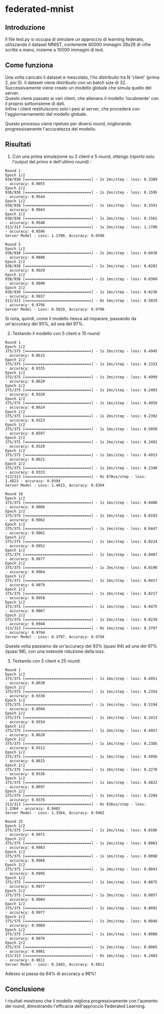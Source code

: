# federated-mnist

## Introduzione
Il file test.py si occupa di simulare un approccio di learning federato, utilizzando il dataset MNIST, contenente 60000 immagini 28x28 di cifre scritte a mano, insieme a 10000 immagini di test.

## Come funziona
Una volta caricato il dataset e mescolato, l'ho distribuito tra N 'client' (prima 2, poi 5). Il dataset viene distribuito con un batch size di 32.
Successivamente viene creato un modello globale che simula quello del server.  
Questo viene passato ai vari client, che allenano il modello 'localmente' con il proprio sottoinsieme di dati.  
Infine i client restituiscono solo i pesi al server, che procederà con l'aggiornarnamento del modello globale.

Questo processo viene ripetuto per diversi round, migliorando progressivamente l'accuratezza del modello.

## Risultati
1. Con una prima simulazione su 2 client e 5 round, ottengo (riporto solo l'output del primo e dell'ultimo round) :
```plaintext
Round 1 
Epoch 1/2
938/938 [==============================] - 2s 2ms/step - loss: 0.3389 - accuracy: 0.9055
Epoch 2/2
938/938 [==============================] - 1s 2ms/step - loss: 0.1595 - accuracy: 0.9544
Epoch 1/2
938/938 [==============================] - 1s 1ms/step - loss: 0.3341 - accuracy: 0.9043
Epoch 2/2
938/938 [==============================] - 1s 2ms/step - loss: 0.1562 - accuracy: 0.9548
313/313 [==============================] - 1s 2ms/step - loss: 1.1700 - accuracy: 0.9596
Server Model - Loss: 1.1700, Accuracy: 0.9596 

Round 5 
Epoch 1/2
938/938 [==============================] - 2s 2ms/step - loss: 0.0430 - accuracy: 0.9880
Epoch 2/2
938/938 [==============================] - 2s 2ms/step - loss: 0.0282 - accuracy: 0.9929
Epoch 1/2
938/938 [==============================] - 2s 1ms/step - loss: 0.0360 - accuracy: 0.9890
Epoch 2/2
938/938 [==============================] - 1s 1ms/step - loss: 0.0236 - accuracy: 0.9937
313/313 [==============================] - 0s 1ms/step - loss: 0.5029 - accuracy: 0.9796
Server Model - Loss: 0.5029, Accuracy: 0.9796
```

  Si nota, quindi, come il modello riesca ad imparare, passando da un'accuracy del 95%, ad una del 97%.

2. Testando il modello con 5 client e 10 round:
  ```plaintext
Round 1 
Epoch 1/2
375/375 [==============================] - 1s 2ms/step - loss: 0.4945 - accuracy: 0.8615
Epoch 2/2
375/375 [==============================] - 1s 2ms/step - loss: 0.2333 - accuracy: 0.9335
Epoch 1/2
375/375 [==============================] - 1s 2ms/step - loss: 0.4999 - accuracy: 0.8620
Epoch 2/2
375/375 [==============================] - 1s 2ms/step - loss: 0.2403 - accuracy: 0.9320
Epoch 1/2
375/375 [==============================] - 1s 1ms/step - loss: 0.4959 - accuracy: 0.8624
Epoch 2/2
375/375 [==============================] - 1s 2ms/step - loss: 0.2392 - accuracy: 0.9323
Epoch 1/2
375/375 [==============================] - 1s 1ms/step - loss: 0.5050 - accuracy: 0.8597
Epoch 2/2
375/375 [==============================] - 1s 2ms/step - loss: 0.2401 - accuracy: 0.9320
Epoch 1/2
375/375 [==============================] - 1s 2ms/step - loss: 0.4913 - accuracy: 0.8621
Epoch 2/2
375/375 [==============================] - 1s 2ms/step - loss: 0.2340 - accuracy: 0.9333
313/313 [==============================] - 0s 678us/step - loss: 1.4823 - accuracy: 0.9394
Server Model - Loss: 1.4823, Accuracy: 0.9394 

Round 10 
Epoch 1/2
375/375 [==============================] - 1s 1ms/step - loss: 0.0408 - accuracy: 0.9866
Epoch 2/2
375/375 [==============================] - 1s 1ms/step - loss: 0.0193 - accuracy: 0.9962
Epoch 1/2
375/375 [==============================] - 1s 1ms/step - loss: 0.0447 - accuracy: 0.9861
Epoch 2/2
375/375 [==============================] - 1s 1ms/step - loss: 0.0224 - accuracy: 0.9952
Epoch 1/2
375/375 [==============================] - 1s 1ms/step - loss: 0.0407 - accuracy: 0.9877
Epoch 2/2
375/375 [==============================] - 1s 2ms/step - loss: 0.0190 - accuracy: 0.9964
Epoch 1/2
375/375 [==============================] - 1s 2ms/step - loss: 0.0417 - accuracy: 0.9879
Epoch 2/2
375/375 [==============================] - 1s 2ms/step - loss: 0.0217 - accuracy: 0.9958
Epoch 1/2
375/375 [==============================] - 1s 1ms/step - loss: 0.0475 - accuracy: 0.9867
Epoch 2/2
375/375 [==============================] - 1s 2ms/step - loss: 0.0239 - accuracy: 0.9948
313/313 [==============================] - 0s 1ms/step - loss: 0.3797 - accuracy: 0.9794
Server Model - Loss: 0.3797, Accuracy: 0.9794 
```

  Questa volta passiamo da un'accuracy del 93% (quasi 94) ad una del 97% (quasi 98), con una notevole riduzione della loss.

3. Testando con 5 client e 25 round:
```plaintext
Round 1 
Epoch 1/2
375/375 [==============================] - 1s 2ms/step - loss: 0.4951 - accuracy: 0.8630
Epoch 2/2
375/375 [==============================] - 1s 1ms/step - loss: 0.2354 - accuracy: 0.9338
Epoch 1/2
375/375 [==============================] - 1s 1ms/step - loss: 0.5194 - accuracy: 0.8584
Epoch 2/2
375/375 [==============================] - 1s 1ms/step - loss: 0.2413 - accuracy: 0.9334
Epoch 1/2
375/375 [==============================] - 1s 2ms/step - loss: 0.4957 - accuracy: 0.8620
Epoch 2/2
375/375 [==============================] - 1s 1ms/step - loss: 0.2385 - accuracy: 0.9312
Epoch 1/2
375/375 [==============================] - 1s 1ms/step - loss: 0.4956 - accuracy: 0.8615
Epoch 2/2
375/375 [==============================] - 1s 2ms/step - loss: 0.2278 - accuracy: 0.9336
Epoch 1/2
375/375 [==============================] - 1s 1ms/step - loss: 0.4822 - accuracy: 0.8697
Epoch 2/2
375/375 [==============================] - 1s 1ms/step - loss: 0.2204 - accuracy: 0.9376
313/313 [==============================] - 0s 816us/step - loss: 1.3364 - accuracy: 0.9402
Server Model - Loss: 1.3364, Accuracy: 0.9402

Round 25 
Epoch 1/2
375/375 [==============================] - 1s 2ms/step - loss: 0.0106 - accuracy: 0.9971
Epoch 2/2
375/375 [==============================] - 1s 2ms/step - loss: 0.0063 - accuracy: 0.9983
Epoch 1/2
375/375 [==============================] - 1s 1ms/step - loss: 0.0098 - accuracy: 0.9968
Epoch 2/2
375/375 [==============================] - 1s 2ms/step - loss: 0.0043 - accuracy: 0.9995
Epoch 1/2
375/375 [==============================] - 1s 1ms/step - loss: 0.0075 - accuracy: 0.9977
Epoch 2/2
375/375 [==============================] - 1s 2ms/step - loss: 0.0057 - accuracy: 0.9984
Epoch 1/2
375/375 [==============================] - 1s 1ms/step - loss: 0.0092 - accuracy: 0.9977
Epoch 2/2
375/375 [==============================] - 1s 2ms/step - loss: 0.0048 - accuracy: 0.9989
Epoch 1/2
375/375 [==============================] - 1s 1ms/step - loss: 0.0088 - accuracy: 0.9976
Epoch 2/2
375/375 [==============================] - 1s 2ms/step - loss: 0.0065 - accuracy: 0.9981
313/313 [==============================] - 0s 1ms/step - loss: 0.2403 - accuracy: 0.9811
Server Model - Loss: 0.2403, Accuracy: 0.9811
```
  Adesso si passa da 94% di accuracy a 98%!

## Conclusione
I risultati mostrano che il modello migliora progressivamente con l'aumento dei round, dimostrando l'efficacia dell'approccio Federated Learning.
